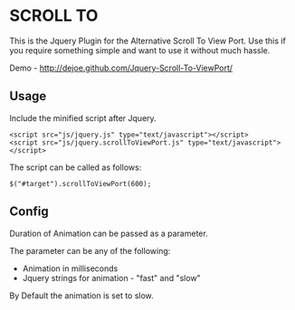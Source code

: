 SCROLL TO 
=========

This is the Jquery Plugin for the Alternative Scroll To View Port. Use this if you require something simple and want to use it without much hassle. 

Demo - http://dejoe.github.com/Jquery-Scroll-To-ViewPort/

Usage
-----

Include the minified script after Jquery.

	<script src="js/jquery.js" type="text/javascript"></script>
	<script src="js/jquery.scrollToViewPort.js" type="text/javascript"></script>

The script can be called as follows:

	$("#target").scrollToViewPort(600);
	
Config
------
Duration of Animation can be passed as a parameter.

The parameter can be any of the following:

+  Animation in milliseconds
+  Jquery strings for animation -  "fast" and "slow"

By Default the animation is set to slow.